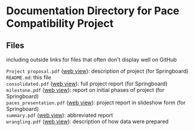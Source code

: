 # Documentation Directory for Pace Compatibility Project

## Files
including outside links for files that often don't display well on GitHub

`Project proposal.pdf` ([web view](https://andy.harless.us/paces/docs/Project%20proposal.pdf)): description of project (for Springboard)  
`README.md`:  this file  
`consolidated.pdf` ([web view](https://andy.harless.us/paces/docs/consolidated.pdf)): full project report (for Springboard)  
`milestone.pdf` ([web view](https://andy.harless.us/paces/docs/milestone.pdf)): report on initial phases of project (for Springboard)  
`paces_presentation.pdf` ([web view](https://andy.harless.us/paces/docs/paces_presentation.pdf)): project report in slideshow form (for Springboard)  
`summary.pdf` ([web view](https://andy.harless.us/paces/docs/summary.pdf)): abbreviated report  
`wrangling.pdf` ([web view](https://andy.harless.us/paces/docs/wrangling.pdf)): description of how data were prepared

